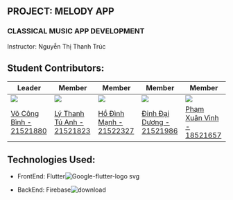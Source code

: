 ## PROJECT: MELODY APP

### CLASSICAL MUSIC APP DEVELOPMENT
Instructor: Nguyễn Thị Thanh Trúc
## Student Contributors:
| Leader  | Member | Member | Member | Member |
| ------------- | ------------- | --------------------------|------------------------|------------------------|
|  [![](https://avatars.githubusercontent.com/u/105732042?v=4)](https://github.com/vocongbinh)  | [![](https://avatars.githubusercontent.com/u/111514441?v=4)](https://github.com/phuochungus) |[![](https://avatars.githubusercontent.com/u/97241076?v=4)](https://github.com/ManhHoDinh)| [![](https://avatars.githubusercontent.com/u/100852896?v=4)](https://github.com/Daiduong1593572468) | [![](https://avatars.githubusercontent.com/u/107528091?s=96&v=4)](https://github.com/Ngan1808) |
| [Võ Công Bình - 21521880](https://github.com/vocongbinh) | [Lý Thanh Tú Anh - 21521823](https://github.com/anhtu193) |[Hồ Đình Mạnh - 21522327](https://github.com/ManhHoDinh)| [Đinh Đại Dương - 21521986](https://github.com/Daiduong1593572468) | [Phạm Xuân Vinh - 18521657](https://github.com/Ngan1808) |


## Technologies Used:
* FrontEnd: Flutter![Google-flutter-logo svg](https://github.com/ManhHoDinh/Melody/assets/105732042/e25fe783-b25d-4063-b6b8-22fd8269247f)

* BackEnd: Firebase![download](https://github.com/ManhHoDinh/Melody/assets/105732042/b003e7bd-08ee-4dba-9be1-ac165facf368)
